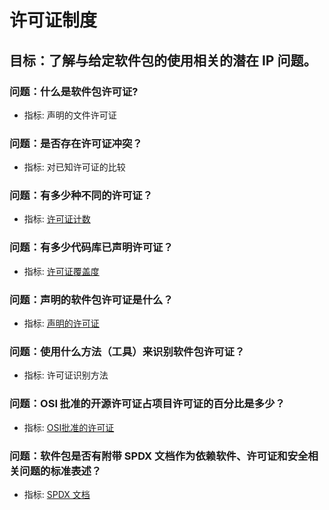 # 许可证制度

## 目标：了解与给定软件包的使用相关的潜在 IP 问题。

### 问题：什么是软件包许可证? 
- 指标: 声明的文件许可证

### 问题：是否存在许可证冲突？
- 指标: 对已知许可证的比较 

### 问题：有多少种不同的许可证？
- 指标: [许可证计数](license-count.md)    

### 问题：有多少代码库已声明许可证？ 
- 指标: [许可证覆盖度](license-coverage.md)

### 问题：声明的软件包许可证是什么？
- 指标: [声明的许可证](license-declared.md)

### 问题：使用什么方法（工具）来识别软件包许可证？ 
- 指标: 许可证识别方法

### 问题：OSI 批准的开源许可证占项目许可证的百分比是多少？
- 指标: [OSI批准的许可证](osi-approved-licenses.md)

### 问题：软件包是否有附带 SPDX 文档作为依赖软件、许可证和安全相关问题的标准表述？
- 指标: [SPDX 文档](spdx-document.md)
